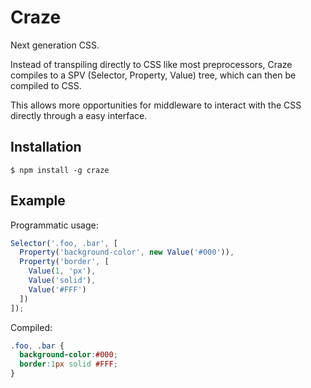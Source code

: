 # Craze
Next generation CSS.

Instead of transpiling directly to CSS like most preprocessors, Craze compiles to a SPV (Selector, Property, Value) tree, which can then be compiled to CSS.

This allows more opportunities for middleware to interact with the CSS directly through a easy interface.

## Installation
```
$ npm install -g craze
```

## Example
Programmatic usage:
```javascript
Selector('.foo, .bar', [
  Property('background-color', new Value('#000')),
  Property('border', [
    Value(1, 'px'),
    Value('solid'),
    Value('#FFF')
  ])
]);
```

Compiled:

```css
.foo, .bar {
  background-color:#000;
  border:1px solid #FFF;
}
```
